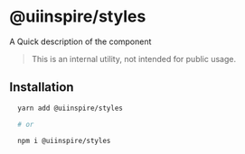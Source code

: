 # @uiinspire/styles

A Quick description of the component

> This is an internal utility, not intended for public usage.

## Installation

```sh
  yarn add @uiinspire/styles

  # or

  npm i @uiinspire/styles

```
